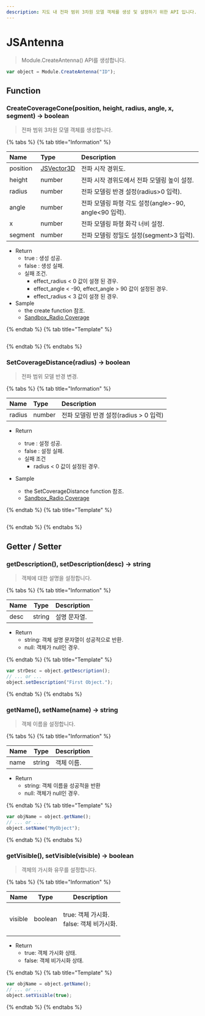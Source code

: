 ```yaml
---
description: 지도 내 전파 범위 3차원 모델 객체를 생성 및 설정하기 위한 API 입니다.
---
```


# JSAntenna

> Module.CreateAntenna() API를 생성합니다.

```javascript
var object = Module.CreateAntenna("ID");
```

## Function

### CreateCoverageCone(position, height, radius, angle, x, segment) → boolean

> 전파 범위 3차원 모델 객체를 생성합니다.

{% tabs %}
{% tab title="Information" %}

| Name     | Type                                | Description                                           |
| :------- | :---------------------------------- | :---------------------------------------------------- |
| position | [JSVector3D](../core/jsvector3d.md) | 전파 시작 경위도.                                     |
| height   | number                              | 전파 시작 경위도에서 전파 모델링 높이 설정.           |
| radius   | number                              | 전파 모델링 반경 설정(radius>0 입력).                 |
| angle    | number                              | 전파 모델링 파형 각도 설정(angle>-90, angle<90 입력). |
| x        | number                              | 전파 모델링 파형 화각 너비 설정.                      |
| segment  | number                              | 전파 모델링 정밀도 설정(segment>3 입력).              |

-   Return
    -   true : 생성 성공.
    -   false : 생성 실패.
    -   실패 조건.
        -   effect_radius \< 0 값이 설졍 된 경우.
        -   effect_angle \< -90, effect_angle \> 90 값이 설정된 경우.
        -   effect_radius \< 3 값이 설졍 된 경우.
-   Sample
    -   the create function 참조.
    -   [Sandbox_Radio Coverage](https://sandbox.egiscloud.com/code/main.do?id=object_antenna)

{% endtab %}
{% tab title="Template" %}

```javascript

```

{% endtab %}
{% endtabs %}

### SetCoverageDistance(radius) → boolean

> 전파 범위 모델 반경 변경.

{% tabs %}
{% tab title="Information" %}

| Name   | Type   | Description                             |
| :----- | :----- | :-------------------------------------- |
| radius | number | 전파 모델링 반경 설정(radius \> 0 입력) |

-   Return

    -   true : 설정 성공.
    -   false : 설정 실패.
    -   실패 조건
        -   radius \< 0 값이 설정된 경우.

-   Sample
    -   the SetCoverageDistance function 참조.
    -   [Sandbox_Radio Coverage](https://sandbox.egiscloud.com/code/main.do?id=object_antenna)

{% endtab %}
{% tab title="Template" %}

```javascript

```

{% endtab %}
{% endtabs %}

## Getter / Setter

### getDescription(), setDescription(desc) → string

> 객체에 대한 설명을 설정합니다.

{% tabs %}
{% tab title="Information" %}

| Name | Type   | Description  |
| ---- | ------ | ------------ |
| desc | string | 설명 문자열. |

-   Return
    -   string: 객체 설명 문자열이 성공적으로 반환.
    -   null: 객체가 null인 경우.

{% endtab %}
{% tab title="Template" %}

```javascript
var strDesc = object.getDescription();
// ... or ...
object.setDescription("First Object.");
```

{% endtab %}
{% endtabs %}

### getName(), setName(name) → string

> 객체 이름을 설정합니다.

{% tabs %}
{% tab title="Information" %}

| Name | Type   | Description |
| ---- | ------ | ----------- |
| name | string | 객체 이름.  |

-   Return
    -   string: 객체 이름을 성공적을 반환
    -   null: 객체가 null인 경우.

{% endtab %}
{% tab title="Template" %}

```javascript
var objName = object.getName();
// ... or ...
object.setName("MyObject");
```

{% endtab %}
{% endtabs %}

### getVisible(), setVisible(visible) → boolean

> 객체의 가시화 유무를 설정합니다.

{% tabs %}
{% tab title="Information" %}

| Name    | Type    | Description                                        |
| ------- | ------- | -------------------------------------------------- |
| visible | boolean | <p>true: 객체 가시화.<br>false: 객체 비가시화.</p> |

-   Return
    -   true: 객체 가시화 상태.
    -   false: 객체 비가시화 상태.

{% endtab %}
{% tab title="Template" %}

```javascript
var objName = object.getName();
// ... or ...
object.setVisible(true);
```

{% endtab %}
{% endtabs %}

